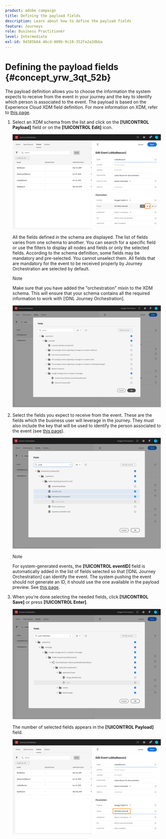 ```yaml
---
product: adobe campaign
title: Defining the payload fields
description: Learn about how to define the payload fields
feature: Journeys
role: Business Practitioner
level: Intermediate
exl-id: 9d385b64-46cd-489b-9c18-352fa2a2dbba
---
```

# Defining the payload fields {#concept_yrw_3qt_52b}

The payload definition allows you to choose the information the system expects to receive from the event in your journey and the key to identify which person is associated to the event. The payload is based on the Experience Cloud XDM field definition. For more information on XDM, refer to [this page](https://experienceleague.adobe.com/docs/experience-platform/xdm/home.html).

1. Select an XDM schema from the list and click on the **[!UICONTROL Payload]** field or on the **[!UICONTROL Edit]** icon.

    ![](../assets/journey8.png)

    All the fields defined in the schema are displayed. The list of fields varies from one schema to another. You can search for a specific field or use the filters to display all nodes and fields or only the selected fields. According to the schema definition, some fields may be mandatory and pre-selected. You cannot unselect them. All fields that are mandatory for the event to be received properly by Journey Orchestration are selected by default.

    >[!NOTE]
    >
    >Make sure that you have added the "orchestration" mixin to the XDM schema. This will ensure that your schema contains all the required information to work with [!DNL Journey Orchestration].

    ![](../assets/journey9.png)

1. Select the fields you expect to receive from the event. These are the fields which the business user will leverage in the journey. They must also include the key that will be used to identify the person associated to the event (see [this page](../event/defining-the-event-key.md)).

    ![](../assets/journey10.png)

    >[!NOTE]
    >
    >For system-generated events, the **[!UICONTROL eventID]** field is automatically added in the list of fields selected so that [!DNL Journey Orchestration] can identify the event. The system pushing the event should not generate an ID, it should use the one available in the payload preview. See [this page](../event/previewing-the-payload.md).

1. When you're done selecting the needed fields, click **[!UICONTROL Save]** or press **[!UICONTROL Enter]**.

    ![](../assets/journey11.png)

    The number of selected fields appears in the **[!UICONTROL Payload]** field.

    ![](../assets/journey12.png)
